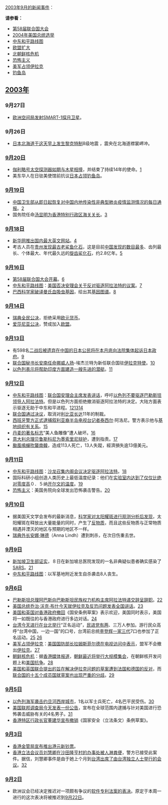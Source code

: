 [2003年](../Page/2003年.md "wikilink")[9月的新闻事件](../Page/9月.md "wikilink")：

**请参看：**

  - [第58届联合国大会](https://zh.wikipedia.org/wiki/第58届联合国大会 "wikilink")
  - [2004年美国总统选举](../Page/2004年美国总统选举.md "wikilink")
  - [中东和平路线图](https://zh.wikipedia.org/wiki/中东和平路线图 "wikilink")
  - [欧盟扩大](https://zh.wikipedia.org/wiki/欧盟 "wikilink")
  - [北朝鲜核危机](https://zh.wikipedia.org/wiki/北朝鲜核危机 "wikilink")
  - [恐怖主义](../Page/恐怖主义.md "wikilink")
  - [美军占领伊拉克](../Page/美军占领伊拉克.md "wikilink")
  - [钓鱼岛](https://zh.wikipedia.org/wiki/钓鱼岛 "wikilink")

## [2003年](../Page/2003年.md "wikilink")

### 9月27日

  - [欧洲空间局发射](../Page/欧洲空间局.md "wikilink")[SMART-1探月卫星](../Page/SMART-1.md "wikilink")。

### 9月26日

  - [日本](../Page/日本.md "wikilink")[北海道于这天早上发生](../Page/北海道.md "wikilink")[黎克特制](https://zh.wikipedia.org/wiki/黎克特制 "wikilink")8级地震
    ，震央在北海道襟裳岬冲。

### [9月20日](../Page/9月20日.md "wikilink")

  - [伽利略号太空探测器如期与](https://zh.wikipedia.org/wiki/伽利略号太空探测器 "wikilink")[木星相撞](../Page/木星.md "wikilink")，并结束了持续14年的使命。[1](http://tech.sina.com.cn/other/2003-09-22/0857236520.shtml)
  - 美东华人在日驻美使馆前抗议[日本占领](../Page/日本.md "wikilink")[钓鱼岛](https://zh.wikipedia.org/wiki/钓鱼岛 "wikilink")。

### [9月19日](../Page/9月19日.md "wikilink")

  - [中国卫生部从即日起恢复对中国内地](https://zh.wikipedia.org/wiki/中国 "wikilink")[传染性非典型肺炎疫情监测情况的每日通报](https://zh.wikipedia.org/wiki/传染性非典型肺炎 "wikilink")。[2](http://news.xinhuanet.com/newscenter/2003-09/19/content_1090542.htm)
  - 国务院任命[汤显明为](https://zh.wikipedia.org/wiki/汤显明 "wikilink")[香港特别行政区海关关长](https://zh.wikipedia.org/wiki/香港特别行政区 "wikilink")。[3](http://news.sina.com.cn/c/2003-09-19/1618783336s.shtml)

### [9月18日](../Page/9月18日.md "wikilink")

  - [新华网推出国内最大英文](../Page/新华网.md "wikilink")[网站](https://zh.wikipedia.org/wiki/网站 "wikilink")。[4](http://www.xinhuanet.com/newscenter/index.htm)
  - 考古人员在[贵州发现最古老鲨鱼](https://zh.wikipedia.org/wiki/贵州 "wikilink")[化石](../Page/化石.md "wikilink")，这是目前[中国发现的数目最多](https://zh.wikipedia.org/wiki/中国 "wikilink")、齿列最长、个体最大、年代最久远的[旋齿鲨化石](https://zh.wikipedia.org/wiki/旋齿鲨 "wikilink")，约2.8亿年。[5](http://news.xinhuanet.com/st/2003-09/18/content_1088239.htm)

### [9月16日](../Page/9月16日.md "wikilink")

  - [第58届联合国大会开幕](https://zh.wikipedia.org/wiki/第58届联合国大会 "wikilink")。[6](http://news.sina.com.cn/w/2003-09-17/0640764782s.shtml)
  - [中东和平路线图](https://zh.wikipedia.org/wiki/中东和平路线图 "wikilink")：[美国否决安理会关于反对驱逐](../Page/美国.md "wikilink")[阿拉法特的议案](https://zh.wikipedia.org/wiki/阿拉法特 "wikilink")。[7](http://www.xinhuanet.com/newscenter/byct/index.htm)
  - [巴西科学家破译](../Page/巴西.md "wikilink")[曼氏血吸虫基因](https://zh.wikipedia.org/wiki/曼氏血吸虫 "wikilink")，绘出其[基因图谱](https://zh.wikipedia.org/wiki/基因图谱 "wikilink")。[8](http://news.xinhuanet.com/st/2003-09/17/content_1085688.htm)

### [9月14日](../Page/9月14日.md "wikilink")

  - [瑞典全民公决](../Page/瑞典.md "wikilink")，拒绝采用[欧元货币](../Page/欧元.md "wikilink")。
  - [爱莎尼亚公决](https://zh.wikipedia.org/wiki/爱莎尼亚 "wikilink")，赞成加入[欧盟](https://zh.wikipedia.org/wiki/欧盟 "wikilink")。

### [9月13日](../Page/9月13日.md "wikilink")

  - 有598名[二战后被遗弃在](https://zh.wikipedia.org/wiki/二战 "wikilink")[中国的](https://zh.wikipedia.org/wiki/中国 "wikilink")[日本公民将在本月底向法院集体起诉日本政府](../Page/日本.md "wikilink")。[9](http://www.phoenixtv.com/home/news/world/200309/13/107702.html)
  - [联合国秘书长](../Page/联合国秘书长.md "wikilink")[安南任命](../Page/科菲·安南.md "wikilink")[挪威人扬](../Page/挪威.md "wikilink")-埃杰兰特为新任联合国驻[伊拉克特使](../Page/伊拉克.md "wikilink")。[10](http://www.phoenixtv.com/home/news/world/200309/13/107689.html)
  - [以色列表示将帮助](../Page/以色列.md "wikilink")[印度方面建造一艘先进的潜艇](../Page/印度.md "wikilink")。[11](http://www.phoenixtv.com/home/news/world/200309/13/107668.html)

### [9月12日](../Page/9月12日.md "wikilink")

  - [中东和平路线图](https://zh.wikipedia.org/wiki/中东和平路线图 "wikilink")：[联合国](https://zh.wikipedia.org/wiki/联合国 "wikilink")[安理会主席发表讲话](https://zh.wikipedia.org/wiki/安理会 "wikilink")，呼吁[以色列不要驱逐](../Page/以色列.md "wikilink")[巴勒斯坦领导人](../Page/巴勒斯坦.md "wikilink")[阿拉法特](https://zh.wikipedia.org/wiki/阿拉法特 "wikilink")。但是以色列方面拒绝撤消驱逐阿拉法特的决定。大陆方面表示驱逐无助于中东和平进程。[12](http://www.phoenixtv.com/home/news/world/200309/13/107725.html)[13](http://www.phoenixtv.com/home/news/world/200309/13/107722.html)[14](http://www.phoenixtv.com/home/news/world/200309/12/107577.html)
  - [联合国通过决议](https://zh.wikipedia.org/wiki/联合国 "wikilink")，取消对[利比亚长达](../Page/利比亚.md "wikilink")11年的制裁。
  - [西班牙警方正式逮捕叙利亚裔](../Page/西班牙.md "wikilink")[半岛电视台](../Page/半岛电视台.md "wikilink")[记者泰西尔](https://zh.wikipedia.org/wiki/记者 "wikilink")·阿洛尼。警方表示他与[基地组织有关系](../Page/基地组织.md "wikilink")。[15](http://www.phoenixtv.com/home/news/world/200309/12/107595.html)
  - [丹麦的著名标志](https://zh.wikipedia.org/wiki/丹麦 "wikilink")“美人鱼雕像”遭人破坏。[16](http://www.phoenixtv.com/home/news/world/200309/12/107613.html)
  - [意大利总理](../Page/意大利.md "wikilink")[贝鲁斯科尼为](https://zh.wikipedia.org/wiki/贝鲁斯科尼 "wikilink")[墨索里尼辩护](https://zh.wikipedia.org/wiki/墨索里尼 "wikilink")，遭到指责。[17](http://www.phoenixtv.com/home/news/world/200309/12/107507.html)
  - [颱風鳴蟬吹襲南韓](https://zh.wikipedia.org/wiki/颱風鳴蟬 "wikilink")，造成113人死亡，13人失蹤，經濟損失逾13億美元。

### [9月11日](../Page/9月11日.md "wikilink")

  - [中东和平路线图](https://zh.wikipedia.org/wiki/中东和平路线图 "wikilink")：[沙龙召集内阁会议决定驱逐](https://zh.wikipedia.org/wiki/沙龙 "wikilink")[阿拉法特](https://zh.wikipedia.org/wiki/阿拉法特 "wikilink")。[18](http://www.xinhuanet.com/newscenter/byct/index.htm)
  - 国际科研小组创造人类历史上最低温度纪录：他们在[实验室内达到了仅仅比](https://zh.wikipedia.org/wiki/实验室 "wikilink")[绝对零度高](../Page/绝对零度.md "wikilink")０．５纳[开尔文的温度](../Page/开尔文.md "wikilink")。[19](http://news.xinhuanet.com/st/2003-09/12/content_1078462.htm)
  - [恐怖主义](../Page/恐怖主义.md "wikilink")：美国务院向全球发出恐怖袭击警告。[20](http://www.phoenixtv.com/home/news/world/200309/12/107391.html)

### [9月10日](../Page/9月10日.md "wikilink")

  - 据美国天文学会发布的最新消息，[科学家对](https://zh.wikipedia.org/wiki/科学家 "wikilink")[太阳耀斑进行观测分析后发现](https://zh.wikipedia.org/wiki/太阳耀斑 "wikilink")，太阳耀斑在释放出大量能量的同时，产生了[反物质](../Page/反物质.md "wikilink")，而且这些反物质与正常物质相遇并湮灭的地区与预期的地区不一样。
  - [瑞典外长](../Page/瑞典.md "wikilink")[安娜·琳德](https://zh.wikipedia.org/wiki/安娜·琳德 "wikilink")（Anna
    Lindh）遭到刺杀，在次日伤重去世。

### [9月9日](../Page/9月9日.md "wikilink")

  - [新加坡卫生部证实](../Page/新加坡.md "wikilink")，８日在新加坡总医院发现的一名非典疑似患者确实感染了[SARS](https://zh.wikipedia.org/wiki/SARS "wikilink")。[21](http://news.xinhuanet.com/world/2003-09/09/content_1072214.htm)
  - [中东和平路线图](https://zh.wikipedia.org/wiki/中东和平路线图 "wikilink")：以军基地附近发生自杀袭击8人丧生。

### [9月6日](../Page/9月6日.md "wikilink")

  - [巴勒斯坦总理](../Page/巴勒斯坦.md "wikilink")[阿巴斯向](https://zh.wikipedia.org/wiki/阿巴斯 "wikilink")[巴勒斯坦民族权力机构主席](../Page/巴勒斯坦民族权力机构.md "wikilink")[阿拉法特递交辞呈辞职](https://zh.wikipedia.org/wiki/阿拉法特 "wikilink")。[22](http://news.xinhuanet.com/world/2003-09/06/content_1066500.htm)
  - [美国总统](../Page/美国总统.md "wikilink")[乔治·沃克·布什今天就](../Page/乔治·沃克·布什.md "wikilink")[伊拉克及反恐问题发表全国讲话](../Page/伊拉克.md "wikilink")。[23](http://news.xinhuanet.com/world/2003-09/06/content_1066081.htm)
  - [美国和](../Page/美国.md "wikilink")[英国对](https://zh.wikipedia.org/wiki/英国 "wikilink")[香港政府撤回](../Page/香港.md "wikilink")《国安条例草案》表示欢迎，美国同时表示，美国将一如既往的与香港政府进行多边对话。[24](http://www.phoenixtv.com/home/news/hkmo/200309/06/104752.html)
  - [台湾今天进行在](https://zh.wikipedia.org/wiki/台湾 "wikilink")[台北举行](https://zh.wikipedia.org/wiki/台北 "wikilink")“正名运动”，[民进党有两](https://zh.wikipedia.org/wiki/民进党 "wikilink")、三万人参加。游行民众高呼“台湾中国，一边一国”的口号，台湾前总统[李登辉一家三代](https://zh.wikipedia.org/wiki/李登辉_\(总统\) "wikilink")7口也参加了正名运动。[25](http://www.phoenixtv.com/home/news/taiwan/200309/06/104737.html)
    [26](http://www.phoenixtv.com/home/news/taiwan/200309/06/104791.html)
  - [美军占领伊拉克](../Page/美军占领伊拉克.md "wikilink")：[美国国防部长](../Page/美国.md "wikilink")[拉姆斯菲尔德在电视访问中表示](https://zh.wikipedia.org/wiki/拉姆斯菲尔德 "wikilink")，盟军不会撤出[伊拉克](../Page/伊拉克.md "wikilink")。[27](http://www.phoenixtv.com/home/news/world/200309/06/104720.html)
  - [朝鲜核危机](https://zh.wikipedia.org/wiki/朝鲜核危机 "wikilink")：据[香港媒体报道](../Page/香港.md "wikilink")，[朝鲜最近将举行大规模集会](https://zh.wikipedia.org/wiki/朝鲜 "wikilink")，在朝鲜核开发问题上和[美国抗争](../Page/美国.md "wikilink")。[28](http://www.phoenixtv.com/home/news/world/200309/06/104708.html)
  - [美国和](../Page/美国.md "wikilink")[英国联合提出的旨在解决](https://zh.wikipedia.org/wiki/英国 "wikilink")[伊拉克问题的草案遭到](../Page/伊拉克.md "wikilink")[法国和](https://zh.wikipedia.org/wiki/法国 "wikilink")[德国的反对](../Page/德国.md "wikilink")，而[联合国的十五个成员国就草案也出现严重的分歧](https://zh.wikipedia.org/wiki/联合国 "wikilink")。[29](http://www.phoenixtv.com/home/news/world/200309/06/104713.html)

### [9月5日](../Page/9月5日.md "wikilink")

  - [以色列海军袭击](../Page/以色列.md "wikilink")[约旦河西岸城市](../Page/约旦河.md "wikilink")，1名以军士兵死亡，4名巴平民受伤。[30](http://news.xinhuanet.com/world/2003-09/06/content_1066165.htm)
  - [美国联邦调查局今天发表一份公告](https://zh.wikipedia.org/wiki/美国联邦调查局 "wikilink")，宣布在全球范围内逮捕与针对美国进行恐怖袭击威胁有关的4名男子。[31](http://www.phoenixtv.com/home/news/world/200309/06/104701.html)
  - [香港特区行政长官](../Page/香港.md "wikilink")[董建华宣布撤销](https://zh.wikipedia.org/wiki/董建华 "wikilink")《国家安全（立法条文）条例草案》。

### [9月3日](../Page/9月3日.md "wikilink")

  - [香港金管局宣布推出港元新钞票](../Page/香港.md "wikilink")。
  - [香港立法会议员](../Page/香港.md "wikilink")[刘慧卿在沙田隆亨村的办事处被人淋粪便](https://zh.wikipedia.org/wiki/刘慧卿 "wikilink")，警方已接受此案件。据信，刘慧卿事件是由于她上个月到[台湾出席了由台湾独立人士举行的会议](https://zh.wikipedia.org/wiki/台湾 "wikilink")。[32](http://www.phoenixtv.com/home/news/hkmo/200309/04/103708.html)

### [9月2日](../Page/9月2日.md "wikilink")

  - 欧洲议会已经决定推迟对一项颇有争议的[软件专利法案的表决](https://zh.wikipedia.org/wiki/软件专利 "wikilink")。原定于本周一进行的这次表决将被推迟到[9月22日](../Page/9月22日.md "wikilink")。